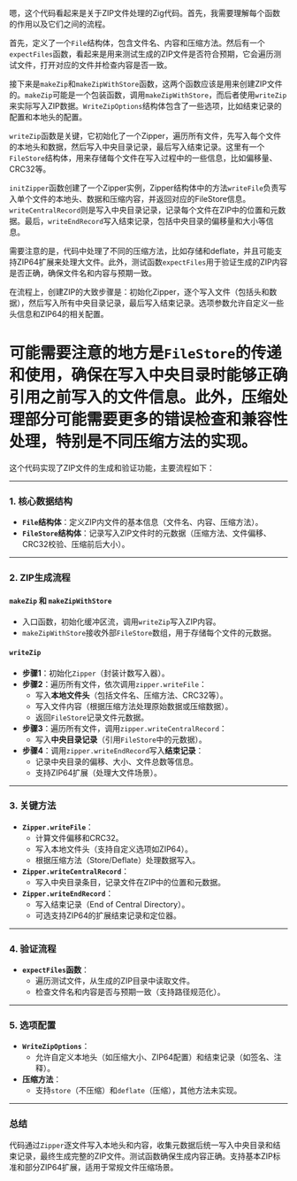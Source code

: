嗯，这个代码看起来是关于ZIP文件处理的Zig代码。首先，我需要理解每个函数的作用以及它们之间的流程。

首先，定义了一个`File`结构体，包含文件名、内容和压缩方法。然后有一个`expectFiles`函数，看起来是用来测试生成的ZIP文件是否符合预期，它会遍历测试文件，打开对应的文件并检查内容是否一致。

接下来是`makeZip`和`makeZipWithStore`函数，这两个函数应该是用来创建ZIP文件的。`makeZip`可能是一个包装函数，调用`makeZipWithStore`，而后者使用`writeZip`来实际写入ZIP数据。`WriteZipOptions`结构体包含了一些选项，比如结束记录的配置和本地头的配置。

`writeZip`函数是关键，它初始化了一个Zipper，遍历所有文件，先写入每个文件的本地头和数据，然后写入中央目录记录，最后写入结束记录。这里有一个`FileStore`结构体，用来存储每个文件在写入过程中的一些信息，比如偏移量、CRC32等。

`initZipper`函数创建了一个Zipper实例，Zipper结构体中的方法`writeFile`负责写入单个文件的本地头、数据和压缩内容，并返回对应的FileStore信息。`writeCentralRecord`则是写入中央目录记录，记录每个文件在ZIP中的位置和元数据。最后，`writeEndRecord`写入结束记录，包括中央目录的偏移量和大小等信息。

需要注意的是，代码中处理了不同的压缩方法，比如存储和deflate，并且可能支持ZIP64扩展来处理大文件。此外，测试函数`expectFiles`用于验证生成的ZIP内容是否正确，确保文件名和内容与预期一致。

在流程上，创建ZIP的大致步骤是：初始化Zipper，逐个写入文件（包括头和数据），然后写入所有中央目录记录，最后写入结束记录。选项参数允许自定义一些头信息和ZIP64的相关配置。

可能需要注意的地方是`FileStore`的传递和使用，确保在写入中央目录时能够正确引用之前写入的文件信息。此外，压缩处理部分可能需要更多的错误检查和兼容性处理，特别是不同压缩方法的实现。
================================================
这个代码实现了ZIP文件的生成和验证功能，主要流程如下：

---

### **1. 核心数据结构**
- **`File`结构体**：定义ZIP内文件的基本信息（文件名、内容、压缩方法）。
- **`FileStore`结构体**：记录写入ZIP文件时的元数据（压缩方法、文件偏移、CRC32校验、压缩前后大小）。

---

### **2. ZIP生成流程**
#### **`makeZip` 和 `makeZipWithStore`**
- 入口函数，初始化缓冲区流，调用`writeZip`写入ZIP内容。
- `makeZipWithStore`接收外部`FileStore`数组，用于存储每个文件的元数据。

#### **`writeZip`**
- **步骤1**：初始化`Zipper`（封装计数写入器）。
- **步骤2**：遍历所有文件，依次调用`zipper.writeFile`：
  - 写入**本地文件头**（包括文件名、压缩方法、CRC32等）。
  - 写入文件内容（根据压缩方法处理原始数据或压缩数据）。
  - 返回`FileStore`记录文件元数据。
- **步骤3**：遍历所有文件，调用`zipper.writeCentralRecord`：
  - 写入**中央目录记录**（引用`FileStore`中的元数据）。
- **步骤4**：调用`zipper.writeEndRecord`写入**结束记录**：
  - 记录中央目录的偏移、大小、文件总数等信息。
  - 支持ZIP64扩展（处理大文件场景）。

---

### **3. 关键方法**
- **`Zipper.writeFile`**：
  - 计算文件偏移和CRC32。
  - 写入本地文件头（支持自定义选项如ZIP64）。
  - 根据压缩方法（Store/Deflate）处理数据写入。
- **`Zipper.writeCentralRecord`**：
  - 写入中央目录条目，记录文件在ZIP中的位置和元数据。
- **`Zipper.writeEndRecord`**：
  - 写入结束记录（End of Central Directory）。
  - 可选支持ZIP64的扩展结束记录和定位器。

---

### **4. 验证流程**
- **`expectFiles`函数**：
  - 遍历测试文件，从生成的ZIP目录中读取文件。
  - 检查文件名和内容是否与预期一致（支持路径规范化）。

---

### **5. 选项配置**
- **`WriteZipOptions`**：
  - 允许自定义本地头（如压缩大小、ZIP64配置）和结束记录（如签名、注释）。
- **压缩方法**：
  - 支持`store`（不压缩）和`deflate`（压缩），其他方法未实现。

---

### **总结**
代码通过`Zipper`逐文件写入本地头和内容，收集元数据后统一写入中央目录和结束记录，最终生成完整的ZIP文件。测试函数确保生成内容正确。支持基本ZIP标准和部分ZIP64扩展，适用于常规文件压缩场景。